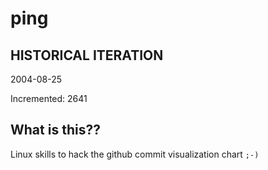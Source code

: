 # ping

## HISTORICAL ITERATION
2004-08-25

Incremented: 2641

## What is this?? 
Linux skills to hack the github commit visualization chart `;-)`
